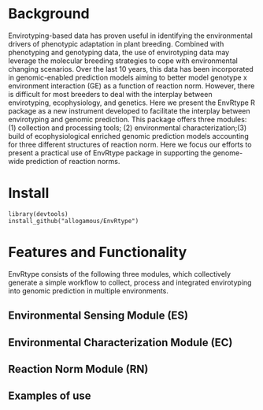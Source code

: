 # **Background**

Envirotyping-based data has proven useful in identifying the environmental drivers of
phenotypic adaptation in plant breeding. Combined with phenotyping and genotyping data, the use of envirotyping data may leverage the molecular breeding strategies to cope with environmental changing scenarios. Over the last 10 years, this data has been incorporated in genomic-enabled prediction models aiming to better model genotype x environment interaction (GE) as a function of reaction norm.  However, there is difficult for most breeders to deal with the interplay between envirotyping, ecophysiology, and genetics. Here we present the EnvRtype R package as a new instrument developed to facilitate the interplay between envirotyping and genomic prediction. This package offers three modules: (1) collection and processing tools; (2) environmental characterization;(3) build of ecophysiological enriched genomic prediction models accounting for three different structures of reaction norm. Here we focus our efforts to present a practical use of EnvRtype package in supporting the genome-wide prediction of reaction norms.

# **Install**

```{r}
library(devtools)
install_github("allogamous/EnvRtype")
```



# **Features and Functionality**

EnvRtype consists of the following three modules, which collectively generate a simple workflow to collect, process and integrated envirotyping into genomic prediction in multiple environments.

## Environmental Sensing Module (ES)


## Environmental Characterization Module (EC)


## Reaction Norm Module (RN)



## Examples of use
